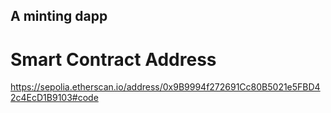 ## A minting dapp

# Smart Contract Address
https://sepolia.etherscan.io/address/0x9B9994f272691Cc80B5021e5FBD42c4EcD1B9103#code

